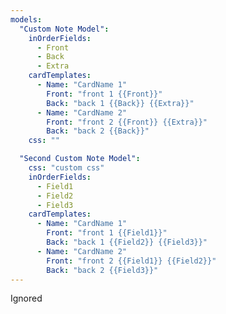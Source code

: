 ```yaml
---
models:
  "Custom Note Model":
    inOrderFields:
      - Front
      - Back
      - Extra
    cardTemplates:
      - Name: "CardName 1"
        Front: "front 1 {{Front}}"
        Back: "back 1 {{Back}} {{Extra}}"
      - Name: "CardName 2"
        Front: "front 2 {{Front}} {{Extra}}"
        Back: "back 2 {{Back}}"
    css: ""

  "Second Custom Note Model":
    css: "custom css"
    inOrderFields:
      - Field1
      - Field2
      - Field3
    cardTemplates:
      - Name: "CardName 1"
        Front: "front 1 {{Field1}}"
        Back: "back 1 {{Field2}} {{Field3}}"
      - Name: "CardName 2"
        Front: "front 2 {{Field1}} {{Field2}}"
        Back: "back 2 {{Field3}}"
---
```


Ignored
